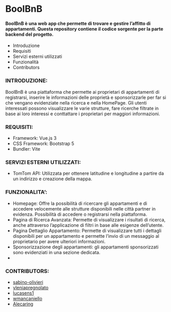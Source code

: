 # BoolBnB

#### BoolBnB è una web app che permette di trovare e gestire l’affitto di appartamenti. Questa repository contiene il codice sorgente per la parte backend del progetto.

-	Introduzione
-	Requisiti
-	Servizi esterni utilizzati
-	Funzionalità
-	Contributors

### INTRODUZIONE:

BoolBnB è una piattaforma che permette ai proprietari di appartamenti di registrarsi, inserire le informazioni delle proprietà e sponsorizzarle per far si che vengano evidenziate nella ricerca e nella HomePage. Gli utenti interessati possono visualizzare le varie strutture, fare ricerche filtrate in base ai loro interessi e conttattare i proprietari per maggiori informazioni.

### REQUISITI:

-	Framework: Vue.js 3
-	CSS Framework: Bootstrap 5
-	Bundler: Vite

### SERVIZI ESTERNI UTILIZZATI:

-	TomTom API: Utilizzata per ottenere latitudine e longitudine a partire da un indirizzo e creazione della mappa.

### FUNZIONALITA’:

-	Homepage: Offre la possibilità di ricercare gli appartamenti e di accedere velocemente alle strutture disponibili nelle città partner in evidenza. Possibilità di accedere o registrarsi nella piattaforma.
-	Pagina di Ricerca Avanzata: Permette di visualizzare i risultati di ricerca, anche attraverso l’applicazione di filtri in base alle esigenze dell’utente.
-	Pagina Dettaglio Appartamento: Permette di visualizzare tutti i dettagli disponibili per un appartamento e permette l’invio di un messaggio al proprietario per avere ulteriori informazioni.
-	Sponsorizzazione degli appartamenti: gli appartamenti sponsorizzati sono evidenziati in una sezione dedicata.
-	
### CONTRIBUTORS:

- [sabino-olivieri](https://github.com/sabino-olivieri)
- [yleniapregnolato](https://github.com/yleniapregnolato)
- [lucasens1](https://github.com/lucasens1)
- [wmancaniello](https://github.com/wmancaniello)
- [Alecaring](https://github.com/Alecaring)
